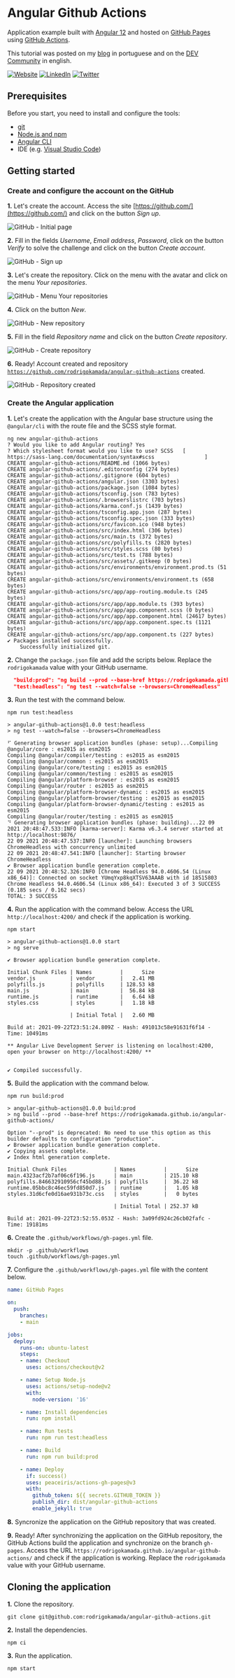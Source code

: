 # Angular Github Actions


Application example built with [Angular 12](https://angular.io/) and hosted on [GitHub Pages](https://pages.github.com/) using [GitHub Actions](https://github.com/actions).

This tutorial was posted on my [blog]() in portuguese and on the [DEV Community]() in english.



[![Website](https://shields.braskam.com/v1/shields?name=website&format=rectangle&size=small)](https://rodrigo.kamada.com.br)
[![LinkedIn](https://shields.braskam.com/v1/shields?name=linkedin&format=rectangle&size=small)](https://www.linkedin.com/in/rodrigokamada)
[![Twitter](https://shields.braskam.com/v1/shields?name=twitter&format=rectangle&size=small&socialAccount=rodrigokamada)](https://twitter.com/rodrigokamada)



## Prerequisites


Before you start, you need to install and configure the tools:

* [git](https://git-scm.com/)
* [Node.js and npm](https://nodejs.org/)
* [Angular CLI](https://angular.io/cli)
* IDE (e.g. [Visual Studio Code](https://code.visualstudio.com/))



## Getting started


### Create and configure the account on the GitHub


**1.** Let's create the account. Access the site [https://github.com/](https://github.com/) and click on the button *Sign up*.

![GitHub - Initial page](docs/images/github-step1.png)

**2.** Fill in the fields *Username*, *Email address*, *Password*, click on the button *Verify* to solve the challenge and click on the button *Create account*.

![GitHub - Sign up](docs/images/github-step2.png)

**3.** Let's create the repository. Click on the menu with the avatar and click on the menu *Your repositories*.

![GitHub - Menu Your repositories](docs/images/github-step3.png)

**4.** Click on the button *New*.

![GitHub - New repository](docs/images/github-step4.png)

**5.** Fill in the field *Repository name* and click on the button *Create repository*.

![GitHub - Create repository](docs/images/github-step5.png)

**6.** Ready! Account created and repository [`https://github.com/rodrigokamada/angular-github-actions`](https://github.com/rodrigokamada/angular-github-actions) created.

![GitHub - Repository created](docs/images/github-step6.png)


### Create the Angular application


**1.** Let's create the application with the Angular base structure using the `@angular/cli` with the route file and the SCSS style format.

```shell
ng new angular-github-actions
? Would you like to add Angular routing? Yes
? Which stylesheet format would you like to use? SCSS   [ https://sass-lang.com/documentation/syntax#scss                ]
CREATE angular-github-actions/README.md (1066 bytes)
CREATE angular-github-actions/.editorconfig (274 bytes)
CREATE angular-github-actions/.gitignore (604 bytes)
CREATE angular-github-actions/angular.json (3303 bytes)
CREATE angular-github-actions/package.json (1084 bytes)
CREATE angular-github-actions/tsconfig.json (783 bytes)
CREATE angular-github-actions/.browserslistrc (703 bytes)
CREATE angular-github-actions/karma.conf.js (1439 bytes)
CREATE angular-github-actions/tsconfig.app.json (287 bytes)
CREATE angular-github-actions/tsconfig.spec.json (333 bytes)
CREATE angular-github-actions/src/favicon.ico (948 bytes)
CREATE angular-github-actions/src/index.html (306 bytes)
CREATE angular-github-actions/src/main.ts (372 bytes)
CREATE angular-github-actions/src/polyfills.ts (2820 bytes)
CREATE angular-github-actions/src/styles.scss (80 bytes)
CREATE angular-github-actions/src/test.ts (788 bytes)
CREATE angular-github-actions/src/assets/.gitkeep (0 bytes)
CREATE angular-github-actions/src/environments/environment.prod.ts (51 bytes)
CREATE angular-github-actions/src/environments/environment.ts (658 bytes)
CREATE angular-github-actions/src/app/app-routing.module.ts (245 bytes)
CREATE angular-github-actions/src/app/app.module.ts (393 bytes)
CREATE angular-github-actions/src/app/app.component.scss (0 bytes)
CREATE angular-github-actions/src/app/app.component.html (24617 bytes)
CREATE angular-github-actions/src/app/app.component.spec.ts (1121 bytes)
CREATE angular-github-actions/src/app/app.component.ts (227 bytes)
✔ Packages installed successfully.
    Successfully initialized git.
```

**2.** Change the `package.json` file and add the scripts below. Replace the `rodrigokamada` value with your GitHub username.

```json
  "build:prod": "ng build --prod --base-href https://rodrigokamada.github.io/angular-github-actions/",
  "test:headless": "ng test --watch=false --browsers=ChromeHeadless"
```

**3.** Run the test with the command below.

```shell
npm run test:headless

> angular-github-actions@1.0.0 test:headless
> ng test --watch=false --browsers=ChromeHeadless

⠋ Generating browser application bundles (phase: setup)...Compiling @angular/core : es2015 as esm2015
Compiling @angular/compiler/testing : es2015 as esm2015
Compiling @angular/common : es2015 as esm2015
Compiling @angular/core/testing : es2015 as esm2015
Compiling @angular/common/testing : es2015 as esm2015
Compiling @angular/platform-browser : es2015 as esm2015
Compiling @angular/router : es2015 as esm2015
Compiling @angular/platform-browser-dynamic : es2015 as esm2015
Compiling @angular/platform-browser/testing : es2015 as esm2015
Compiling @angular/platform-browser-dynamic/testing : es2015 as esm2015
Compiling @angular/router/testing : es2015 as esm2015
⠙ Generating browser application bundles (phase: building)...22 09 2021 20:48:47.533:INFO [karma-server]: Karma v6.3.4 server started at http://localhost:9876/
22 09 2021 20:48:47.537:INFO [launcher]: Launching browsers ChromeHeadless with concurrency unlimited
22 09 2021 20:48:47.541:INFO [launcher]: Starting browser ChromeHeadless
✔ Browser application bundle generation complete.
22 09 2021 20:48:52.326:INFO [Chrome Headless 94.0.4606.54 (Linux x86_64)]: Connected on socket YUmqYxp8kqXTSV63AAAB with id 18515803
Chrome Headless 94.0.4606.54 (Linux x86_64): Executed 3 of 3 SUCCESS (0.185 secs / 0.162 secs)
TOTAL: 3 SUCCESS
```

**4.** Run the application with the command below. Access the URL `http://localhost:4200/` and check if the application is working.

```shell
npm start

> angular-github-actions@1.0.0 start
> ng serve

✔ Browser application bundle generation complete.

Initial Chunk Files | Names         |      Size
vendor.js           | vendor        |   2.41 MB
polyfills.js        | polyfills     | 128.53 kB
main.js             | main          |  56.84 kB
runtime.js          | runtime       |   6.64 kB
styles.css          | styles        |   1.18 kB

                    | Initial Total |   2.60 MB

Build at: 2021-09-22T23:51:24.809Z - Hash: 491013c58e91631f6f14 - Time: 10491ms

** Angular Live Development Server is listening on localhost:4200, open your browser on http://localhost:4200/ **


✔ Compiled successfully.
```

**5.** Build the application with the command below.

```shell
npm run build:prod

> angular-github-actions@1.0.0 build:prod
> ng build --prod --base-href https://rodrigokamada.github.io/angular-github-actions/

Option "--prod" is deprecated: No need to use this option as this builder defaults to configuration "production".
✔ Browser application bundle generation complete.
✔ Copying assets complete.
✔ Index html generation complete.

Initial Chunk Files               | Names         |      Size
main.4323acf2b7af06c6f196.js      | main          | 215.10 kB
polyfills.846632910956cf45bd88.js | polyfills     |  36.22 kB
runtime.05bbc8c46ec59fd850d7.js   | runtime       |   1.05 kB
styles.31d6cfe0d16ae931b73c.css   | styles        |   0 bytes

                                  | Initial Total | 252.37 kB

Build at: 2021-09-22T23:52:55.053Z - Hash: 3a09fd924c26cb02fafc - Time: 19181ms
```

**6.** Create the `.github/workflows/gh-pages.yml` file.

```shell
mkdir -p .github/workflows
touch .github/workflows/gh-pages.yml
```

**7.** Configure the `.github/workflows/gh-pages.yml` file with the content below.

```yaml
name: GitHub Pages

on:
  push:
    branches:
    - main

jobs:
  deploy:
    runs-on: ubuntu-latest
    steps:
    - name: Checkout
      uses: actions/checkout@v2

    - name: Setup Node.js
      uses: actions/setup-node@v2
      with:
        node-version: '16'

    - name: Install dependencies
      run: npm install

    - name: Run tests
      run: npm run test:headless

    - name: Build
      run: npm run build:prod

    - name: Deploy
      if: success()
      uses: peaceiris/actions-gh-pages@v3
      with:
        github_token: ${{ secrets.GITHUB_TOKEN }}
        publish_dir: dist/angular-github-actions
        enable_jekyll: true
```

**8.** Syncronize the application on the GitHub repository that was created.

**9.** Ready! After synchronizing the application on the GitHub repository, the GitHub Actions build the application and synchronize on the branch `gh-pages`. Access the URL `https://rodrigokamada.github.io/angular-github-actions/` and check if the application is working. Replace the `rodrigokamada` value with your GitHub username.



## Cloning the application

**1.** Clone the repository.

```shell
git clone git@github.com:rodrigokamada/angular-github-actions.git
```

**2.** Install the dependencies.

```shell
npm ci
```

**3.** Run the application.

```shell
npm start
```
